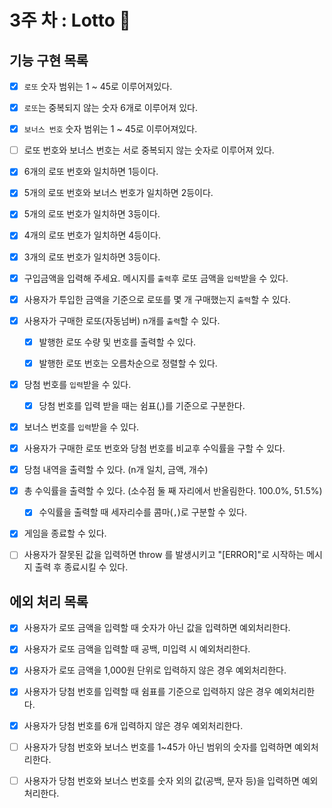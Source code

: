 # 3주 차 : Lotto 💫

## 기능 구현 목록

- [x] `로또` 숫자 범위는 1 ~ 45로 이루어져있다.

- [x] `로또`는 중복되지 않는 숫자 6개로 이루어져 있다.

- [x] `보너스 번호` 숫자 범위는 1 ~ 45로 이루어져있다.

- [ ] 로또 번호와 보너스 번호는 서로 중복되지 않는 숫자로 이루어져 있다.

- [x] 6개의 로또 번호와 일치하면 1등이다.

- [x] 5개의 로또 번호와 보너스 번호가 일치하면 2등이다.

- [x] 5개의 로또 번호가 일치하면 3등이다.

- [x] 4개의 로또 번호가 일치하면 4등이다.

- [x] 3개의 로또 번호가 일치하면 3등이다.

- [x] 구입금액을 입력해 주세요. 메시지를 `출력`후 로또 금액을 `입력`받을 수 있다.

- [x] 사용자가 투입한 금액을 기준으로 로또를 몇 개 구매했는지 `출력`할 수 있다.

- [x] 사용자가 구매한 로또(자동넘버) n개를 `출력`할 수 있다.

  - [x] 발행한 로또 수량 및 번호를 출력할 수 있다.

  - [x] 발행한 로또 번호는 오름차순으로 정렬할 수 있다.

- [x] 당첨 번호를 `입력`받을 수 있다.

  - [x] 당첨 번호를 입력 받을 때는 쉼표(,)를 기준으로 구분한다.

- [x] 보너스 번호를 `입력`받을 수 있다.

- [x] 사용자가 구매한 로또 번호와 당첨 번호를 비교후 수익률을 구할 수 있다.

- [x] 당첨 내역을 출력할 수 있다. (n개 일치, 금액, 개수)

- [x] 총 수익률을 출력할 수 있다. (소수점 둘 째 자리에서 반올림한다. 100.0%, 51.5%)

  - [x] 수익률을 출력할 때 세자리수를 콤마(`,`)로 구분할 수 있다.

- [x] 게임을 종료할 수 있다.

- [ ] 사용자가 잘못된 값을 입력하면 throw 를 발생시키고 "[ERROR]"로 시작하는 메시지 출력 후 종료시킬 수 있다.

## 에외 처리 목록

- [x] 사용자가 로또 금액을 입력할 때 숫자가 아닌 값을 입력하면 예외처리한다.

- [x] 사용자가 로또 금액을 입력할 때 공백, 미입력 시 예외처리한다.

- [x] 사용자가 로또 금액을 1,000원 단위로 입력하지 않은 경우 예외처리한다.

- [x] 사용자가 당첨 번호를 입력할 때 쉼표를 기준으로 입력하지 않은 경우 예외처리한다.

- [x] 사용자가 당첨 번호를 6개 입력하지 않은 경우 예외처리한다.

- [ ] 사용자가 당첨 번호와 보너스 번호를 1~45가 아닌 범위의 숫자를 입력하면 예외처리한다.

- [ ] 사용자가 당첨 번호와 보너스 번호를 숫자 외의 값(공백, 문자 등)을 입력하면 예외처리한다.
